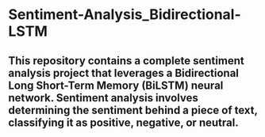 # Sentiment-Analysis_Bidirectional-LSTM

## This repository contains a complete sentiment analysis project that leverages a Bidirectional Long Short-Term Memory (BiLSTM) neural network. Sentiment analysis involves determining the sentiment behind a piece of text, classifying it as positive, negative, or neutral.
